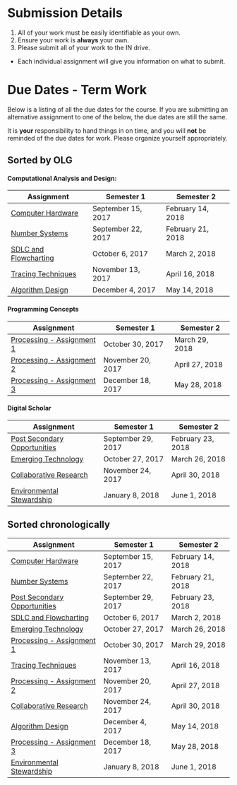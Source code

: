 # Submission Details
1. All of your work must be easily identifiable as your own.
2. Ensure your work is **always** your own.
3. Please submit all of your work to the IN drive.  
  - Each individual assignment will give you information on what to submit.

# Due Dates - Term Work
Below is a listing of all the due dates for the course.  If you are submitting an alternative assignment to one of the below, the due dates are still the same.  

It is **your** responsibility to hand things in on time, and you will **not** be reminded of the due dates for work.  Please organize yourself appropriately.

## Sorted by OLG
#### Computational Analysis and Design:
| Assignment | Semester 1 | Semester 2 |
| ---------  | --------------------  | --------------------- |
| [Computer Hardware]() | September 15, 2017 | February 14, 2018 |
| [Number Systems]() | September 22, 2017 | February 21, 2018 |
| [SDLC and Flowcharting]() | October 6, 2017 | March 2, 2018 |
| [Tracing Techniques]() | November 13, 2017 | April 16, 2018 |
| [Algorithm Design]() | December 4, 2017 | May 14, 2018 |


#### Programming Concepts
| Assignment | Semester 1 | Semester 2 |
| ---------  | --------------------  | --------------------- |
| [Processing - Assignment 1]() | October 30, 2017 | March 29, 2018 |
| [Processing - Assignment 2]() | November 20, 2017 | April 27, 2018 |
| [Processing - Assignment 3]() | December 18, 2017 | May 28, 2018 |


#### Digital Scholar
| Assignment | Semester 1 | Semester 2 |
| ---------  | --------------------  | --------------------- |
| [Post Secondary Opportunities]() | September 29, 2017 | February 23, 2018 |
| [Emerging Technology]() | October 27, 2017 | March 26, 2018 |
| [Collaborative Research]() | November 24, 2017 | April 30, 2018 |
| [Environmental Stewardship]() | January 8, 2018 | June 1, 2018 |


## Sorted chronologically

| Assignment | Semester 1 | Semester 2 |
| ---------  | --------------------  | --------------------- |
| [Computer Hardware]() | September 15, 2017 | February 14, 2018 |
| [Number Systems]() | September 22, 2017 | February 21, 2018 |
| [Post Secondary Opportunities]() | September 29, 2017 | February 23, 2018 |
| [SDLC and Flowcharting]() | October 6, 2017 | March 2, 2018 |
| [Emerging Technology]() | October 27, 2017 | March 26, 2018 |
| [Processing - Assignment 1]() | October 30, 2017 | March 29, 2018 |
| [Tracing Techniques]() | November 13, 2017 | April 16, 2018 |
| [Processing - Assignment 2]() | November 20, 2017 | April 27, 2018 |
| [Collaborative Research]() | November 24, 2017 | April 30, 2018 |
| [Algorithm Design]() | December 4, 2017 | May 14, 2018 |
| [Processing - Assignment 3]() | December 18, 2017 | May 28, 2018 |
| [Environmental Stewardship]() | January 8, 2018 | June 1, 2018 |